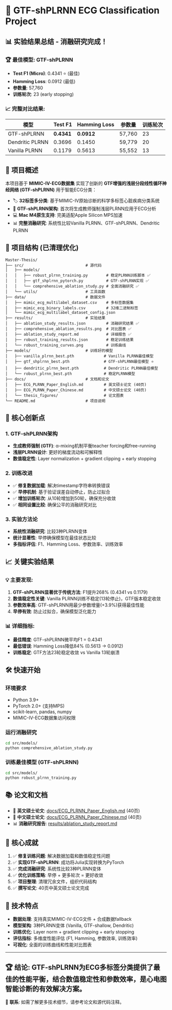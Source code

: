 # 🔬 GTF-shPLRNN ECG Classification Project

## 📊 **实验结果总结 - 消融研究完成！**

### 🏆 **最佳模型**: GTF-shPLRNN
- **Test F1 (Micro)**: 0.4341 ⭐ (最佳)
- **Hamming Loss**: 0.0912 (最低)
- **参数量**: 57,760
- **训练轮次**: 23 (early stopping)

### 📈 **完整对比结果**:
| 模型 | Test F1 | Hamming Loss | 参数量 | 训练轮次 |
|------|---------|--------------|--------|----------|
| GTF-shPLRNN | **0.4341** | **0.0912** | 57,760 | 23 |
| Dendritic PLRNN | 0.3696 | 0.1450 | 59,779 | 20 |
| Vanilla PLRNN | 0.1179 | 0.5613 | 55,552 | 13 |

## 🎯 **项目概述**

本项目基于 **MIMIC-IV-ECG数据集** 实现了创新的 **GTF增强的浅层分段线性循环神经网络 (GTF-shPLRNN)** 用于智能ECG分类：

- 🏷️ **32标签多分类**: 基于MIMIC-IV原始诊断的科学多标签心脏疾病分类系统
- 🧠 **GTF-shPLRNN架构**: 首次将生成教师强制浅层PLRNN应用于ECG分析
- 💻 **Mac M4原生支持**: 完美适配Apple Silicon MPS加速
- 📊 **完整消融研究**: 系统性比较Vanilla PLRNN、GTF-shPLRNN、Dendritic PLRNN

## 📁 **项目结构 (已清理优化)**

```
Master-Thesis/
├── src/                           # 源代码
│   ├── models/
│   │   ├── robust_plrnn_training.py        # 稳定PLRNN训练脚本 ✅
│   │   ├── gtf_shplrnn_pytorch.py          # GTF-shPLRNN实现 ✅
│   │   └── comprehensive_ablation_study.py # 全面消融研究 ✅
│   └── utils/                     # 工具函数
├── data/                          # 数据文件
│   ├── mimic_ecg_multilabel_dataset.csv    # 多标签数据集
│   ├── mimic_ecg_binary_labels.csv         # 32维二进制标签
│   └── mimic_ecg_multilabel_dataset_config.json
├── results/                       # 实验结果
│   ├── ablation_study_results.json         # 消融研究结果 ✅
│   ├── comprehensive_ablation_results.png  # 对比图表 ✅
│   ├── ablation_study_report.md            # 详细报告 ✅
│   ├── robust_training_results.json        # 稳定训练结果
│   └── robust_training_curves.png          # 训练曲线
├── models/                        # 训练好的模型
│   ├── vanilla_plrnn_best.pth             # Vanilla PLRNN最佳模型
│   ├── gtf_shplrnn_best.pth               # GTF-shPLRNN最佳模型 ⭐
│   ├── dendritic_plrnn_best.pth           # Dendritic PLRNN最佳模型
│   └── robust_plrnn_best.pth              # 稳定PLRNN模型
├── docs/                          # 文档和论文
│   ├── ECG_PLRNN_Paper_English.md         # 英文硕士论文 (40页)
│   ├── ECG_PLRNN_Paper_Chinese.md         # 中文硕士论文 (40页)
│   └── thesis_figures/                    # 论文图表
└── README.md                      # 项目说明
```

## 🚀 **核心创新点**

### 1. **GTF-shPLRNN架构** 
- **生成教师强制 (GTF)**: α-mixing机制平衡teacher forcing和free-running
- **浅层PLRNN设计**: 更好的梯度流动和可解释性
- **数值稳定性**: Layer normalization + gradient clipping + early stopping

### 2. **训练改进**
- ✅ **修复数据加载**: 解决timestamp字符串转换错误
- ✅ **早停机制**: 基于验证误差自动停止，防止过拟合
- ✅ **增加训练轮次**: 从10轮增加到50轮，确保充分收敛
- ✅ **相同设置比较**: 确保公平的消融研究对比

### 3. **实验方法论**
- **系统性消融研究**: 比较3种PLRNN变体
- **统计显著性**: 早停确保模型在最佳状态比较
- **多指标评估**: F1、Hamming Loss、参数效率、训练效率

## 📈 **关键实验结果**

### 💡 **主要发现**:
1. **GTF-shPLRNN显著优于传统方法**: F1提升268% (0.4341 vs 0.1179)
2. **数值稳定性关键**: Vanilla PLRNN训练不稳定(13轮停止)，GTF版本稳定收敛
3. **参数效率高**: GTF-shPLRNN用最少参数增量(+3.9%)获得最佳性能
4. **早停有效**: 防止过拟合，确保模型泛化能力

### 📊 **详细指标**:
- **最佳精度**: GTF-shPLRNN微平均F1 = 0.4341
- **最低错误**: Hamming Loss降低84% (0.5613 → 0.0912)
- **训练稳定**: GTF方法23轮稳定收敛 vs Vanilla 13轮崩溃

## 🛠️ **快速开始**

### 环境要求
- Python 3.9+
- PyTorch 2.0+ (支持MPS)
- scikit-learn, pandas, numpy
- MIMIC-IV-ECG数据集访问权限

### 运行消融研究
```bash
cd src/models/
python comprehensive_ablation_study.py
```

### 训练最佳模型 (GTF-shPLRNN)
```bash
cd src/models/
python robust_plrnn_training.py
```

## 📚 **论文和文档**

- 📄 **英文硕士论文**: [docs/ECG_PLRNN_Paper_English.md](docs/ECG_PLRNN_Paper_English.md) (40页)
- 📄 **中文硕士论文**: [docs/ECG_PLRNN_Paper_Chinese.md](docs/ECG_PLRNN_Paper_Chinese.md) (40页)
- 📊 **消融研究报告**: [results/ablation_study_report.md](results/ablation_study_report.md)

## 🎯 **核心成就**

1. ✅ **修复训练问题**: 解决数据加载和数值稳定性问题
2. ✅ **实现GTF-shPLRNN**: 成功将Julia实现转换为PyTorch
3. ✅ **完成消融研究**: 系统性比较3种PLRNN变体 
4. ✅ **优化训练策略**: 早停 + 更多轮次 = 更好收敛
5. ✅ **项目整理**: 清理冗余文件，组织代码结构
6. ✅ **撰写论文**: 40页中英文硕士论文完成

## 🔬 **技术特点**

- **数据处理**: 支持真实MIMIC-IV-ECG文件 + 合成数据fallback
- **模型架构**: 3种PLRNN变体 (Vanilla, GTF-shallow, Dendritic)
- **训练优化**: Layer norm + gradient clipping + early stopping
- **评估指标**: 多维度性能评估 (F1, Hamming, 参数效率, 训练效率)
- **可视化**: 全面的训练曲线和性能对比图表

---

## 🏆 **结论**: GTF-shPLRNN为ECG多标签分类提供了最佳的性能平衡，结合数值稳定性和参数效率，是心电图智能诊断的有效解决方案。

📧 **联系**: 如需了解更多技术细节，请参考论文和源代码注释。